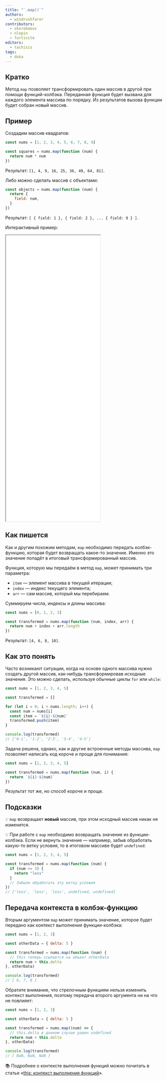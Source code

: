 ```yaml
---
title: "`.map()`"
authors:
  - windrushfarer
contributors:
  - skorobaeus
  - nlopin
  - furtivite
editors:
  - tachisis
tags:
  - doka
---
```


## Кратко

Метод `map` позволяет трансформировать один массив в другой при помощи функций-колбэка. Переданная функция будет вызвана для каждого элемента массива по порядку. Из результатов вызова функции будет собран новый массив.

## Пример

Создадим массив квадратов:

```js
const nums = [1, 2, 3, 4, 5, 6, 7, 8, 9]

const squares = nums.map(function (num) {
  return num * num
})
```

Результат: `[1, 4, 9, 16, 25, 36, 49, 64, 81]`.

Либо можно сделать массив с объектами:

```js
const objects = nums.map(function (num) {
  return {
    field: num,
  }
})
```

Результат: `[ { field: 1 }, { field: 2 }, ... { field: 9 } ]`.

Интерактивный пример:

<iframe title="Используем map для изменения значений массива." src="demos/index/" height="910"></iframe>

## Как пишется

Как и другим похожим методам, `map` необходимо передать колбэк-функцию, которая будет возвращать какое-то значение. Именно это значение попадёт в итоговый трансформированный массив.

Функция, которую мы передаём в метод `map`, может принимать три параметра:

- `item` — элемент массива в текущей итерации;
- `index` — индекс текущего элемента;
- `arr` — сам массив, который мы перебираем.

Суммируем числа, индексы и длины массива:

```js
const nums = [0, 1, 2, 3]

const transformed = nums.map(function (num, index, arr) {
  return num + index + arr.length
})
```

Результат: `[4, 6, 8, 10]`.

## Как это понять

Часто возникают ситуации, когда на основе одного массива нужно создать другой массив, как-нибудь трансформировав исходные значения. Это можно сделать, используя обычные циклы `for` или `while`:

```js
const nums = [1, 2, 3, 4, 5]

const transformed = []

for (let i = 0; i < nums.length; i++) {
  const num = nums[i]
  const item = `${i}-${num}`
  transformed.push(item)
}

console.log(transformed)
// ['0-1', '1-2', '2-3', '3-4', '4-5']
```

Задача решена, однако, как и другие встроенные методы массива, `map` позволяет написать код короче и проще для понимания:

```js
const nums = [1, 2, 3, 4, 5]

const transformed = nums.map(function (num, i) {
  return `${i}-${num}`
})
```

Результат тот же, но способ короче и проще.

## Подсказки

💡 `map` возвращает **новый** массив, при этом исходный массив никак не изменится.

💡 При работе с `map` необходимо возвращать значение из функции-колбэка. Если не вернуть значение — например, забыв обработать какую-то ветку условия, то в итоговом массиве будет `undefined`:

```js
const nums = [1, 2, 3, 4, 5]

const transformed = nums.map(function (num) {
  if (num <= 3) {
    return "less"
  }
  // Забыли обработать эту ветку условия
})
// ['less', 'less', 'less', undefined, undefined]
```

## Передача контекста в колбэк-функцию

Вторым аргументом `map` может принимать значение, которое будет передано как контекст выполнения функции-колбэка:

```js
const nums = [1, 2, 3]

const otherData = { delta: 5 }

const transformed = nums.map(function (num) {
  // this теперь ссылается на объект otherData
  return num + this.delta
}, otherData)

console.log(transformed)
// [ 6, 7, 8 ]
```

Обратите внимание, что стрелочным функциям нельзя изменить контекст выполнения, поэтому передача второго аргумента ни на что не повлияет:

```js
const nums = [1, 2, 3]

const otherData = { delta: 5 }

const transformed = nums.map((num) => {
  // this.delta в данном случае равен undefined
  return num + this.delta
}, otherData)

console.log(transformed)
// [ NaN, NaN, NaN ]
```

<aside>

📚 Подробнее о контексте выполнения функций можно почитать в статье «[this: контекст выполнения функций](/js/function-context/)».

</aside>
